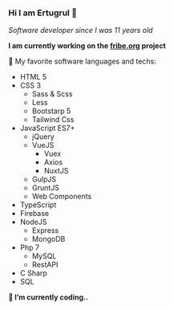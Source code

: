 ### Hi I am Ertugrul 👋

_Software developer since I was 11 years old_

**I am currently working on the [fribe.org](https://fribe.org) project**

🚀 My favorite software languages and techs:
- HTML 5
- CSS 3
  - Sass & Scss
  - Less
  - Bootstarp 5
  - Tailwind Css
- JavaScript ES7+
  - jQuery
  - VueJS
    - Vuex
    - Axios
    - NuxtJS
  - GulpJS
  - GruntJS
  - Web Components
- TypeScript
- Firebase
- NodeJS
  - Express
  - MongoDB
- Php 7
  - MySQL
  - RestAPI
- C Sharp
- SQL

__🔭 I’m currently coding..__
